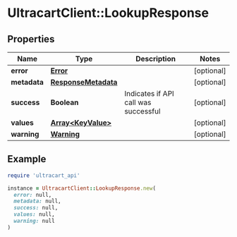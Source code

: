 # UltracartClient::LookupResponse

## Properties

| Name | Type | Description | Notes |
| ---- | ---- | ----------- | ----- |
| **error** | [**Error**](Error.md) |  | [optional] |
| **metadata** | [**ResponseMetadata**](ResponseMetadata.md) |  | [optional] |
| **success** | **Boolean** | Indicates if API call was successful | [optional] |
| **values** | [**Array&lt;KeyValue&gt;**](KeyValue.md) |  | [optional] |
| **warning** | [**Warning**](Warning.md) |  | [optional] |

## Example

```ruby
require 'ultracart_api'

instance = UltracartClient::LookupResponse.new(
  error: null,
  metadata: null,
  success: null,
  values: null,
  warning: null
)
```


